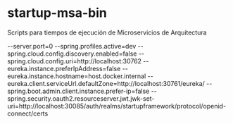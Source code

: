 # startup-msa-bin
Scripts para tiempos de ejecución de Microservicios de Arquitectura



--server.port=0
--spring.profiles.active=dev
--spring.cloud.config.discovery.enabled=false
--spring.cloud.config.uri=http://localhost:30762
--eureka.instance.preferIpAddress=false
--eureka.instance.hostname=host.docker.internal
--eureka.client.serviceUrl.defaultZone=http://localhost:30761/eureka/
--spring.boot.admin.client.instance.prefer-ip=false
--spring.security.oauth2.resourceserver.jwt.jwk-set-uri=http://localhost:30085/auth/realms/startupframework/protocol/openid-connect/certs

